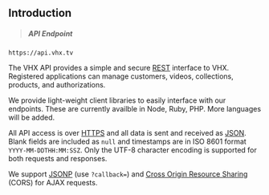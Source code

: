 <!-- ___INTRODUCTION____________________________ -->
<h2 class="head-3 margin-top-large margin-bottom-medium" id="introduction">Introduction</h2>

> <h5 class="head-5 text--white">API Endpoint</h5>

```plaintext
https://api.vhx.tv
```
<section class="text-2 contain">
  <p>The VHX API provides a simple and secure <a href="http://en.wikipedia.org/wiki/Representational_State_Transfer" target="_blank">REST</a> interface to VHX. Registered applications can manage customers, videos, collections, products, and authorizations.</p>
  <p>We provide light-weight client libraries to easily interface with our endpoints. These are currently availble in Node, Ruby, PHP. More languages will be added.</p>
  <p>All API access is over <a href="http://en.wikipedia.org/wiki/HTTP_Secure">HTTPS</a> and all data is sent and received as <a href="https://en.wikipedia.org/wiki/JSON" target="_blank">JSON</a>. Blank fields are included as <code>null</code> and timestamps are in ISO 8601 format <code>YYYY-MM-DDTHH:MM:SSZ</code>. Only the UTF-8 character encoding is supported for both requests and responses.</p>
  <p>We support <a href="https://en.wikipedia.org/wiki/JSONP" target="_blank">JSONP</a> (use <code>?callback=</code>) and <a href="http://en.wikipedia.org/wiki/Cross-origin_resource_sharing" target="_blank">Cross Origin Resource Sharing</a> (CORS) for AJAX requests.</p>
</section>
